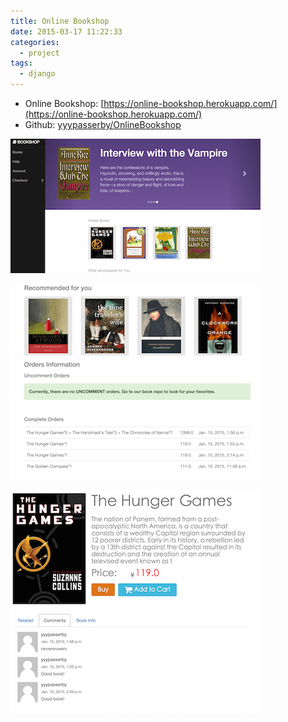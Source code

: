 ```yaml
---
title: Online Bookshop
date: 2015-03-17 11:22:33
categories:
  - project
tags:
  - django
---
```


- Online Bookshop: [https://online-bookshop.herokuapp.com/](https://online-bookshop.herokuapp.com/)
- Github: [yyypasserby/OnlineBookshop](https://github.com/yyypasserby/OnlineBookshop)

![Online Bookshop](/images/project-online-bookshop/index.png)

![Online Bookshop Accounts](/images/project-online-bookshop/accounts.png)

![Online Bookshop Comments](/images/project-online-bookshop/comments.png)
